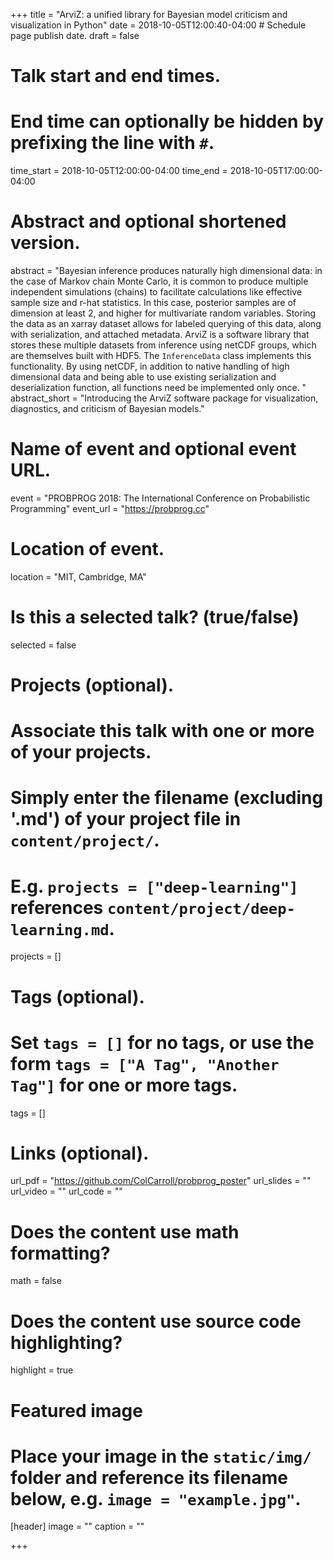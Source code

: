 +++
title = "ArviZ: a unified library for Bayesian model criticism and visualization in Python"
date = 2018-10-05T12:00:40-04:00  # Schedule page publish date.
draft = false

# Talk start and end times.
#   End time can optionally be hidden by prefixing the line with `#`.
time_start = 2018-10-05T12:00:00-04:00
time_end = 2018-10-05T17:00:00-04:00

# Abstract and optional shortened version.
abstract = "Bayesian inference produces naturally high dimensional data: in the case of Markov chain Monte Carlo, it is common to produce multiple independent simulations (chains) to facilitate calculations like effective sample size and r-hat statistics. In this case, posterior samples are of dimension at least 2, and higher for multivariate random variables. Storing the data as an xarray dataset allows for labeled querying of this data, along with serialization, and attached metadata. ArviZ is a software library that stores these multiple datasets from inference using netCDF groups, which are themselves built with HDF5. The `InferenceData` class implements this functionality. By using netCDF, in addition to native handling of high dimensional data and being able to use existing serialization and deserialization function, all functions need be implemented only once. "
abstract_short = "Introducing the ArviZ software package for visualization, diagnostics, and criticism of Bayesian models."

# Name of event and optional event URL.
event = "PROBPROG 2018: The International Conference on Probabilistic Programming"
event_url = "https://probprog.cc"

# Location of event.
location = "MIT, Cambridge, MA"

# Is this a selected talk? (true/false)
selected = false

# Projects (optional).
#   Associate this talk with one or more of your projects.
#   Simply enter the filename (excluding '.md') of your project file in `content/project/`.
#   E.g. `projects = ["deep-learning"]` references `content/project/deep-learning.md`.
projects = []

# Tags (optional).
#   Set `tags = []` for no tags, or use the form `tags = ["A Tag", "Another Tag"]` for one or more tags.
tags = []

# Links (optional).
url_pdf = "https://github.com/ColCarroll/probprog_poster"
url_slides = ""
url_video = ""
url_code = ""

# Does the content use math formatting?
math = false

# Does the content use source code highlighting?
highlight = true

# Featured image
# Place your image in the `static/img/` folder and reference its filename below, e.g. `image = "example.jpg"`.
[header]
image = ""
caption = ""

+++

